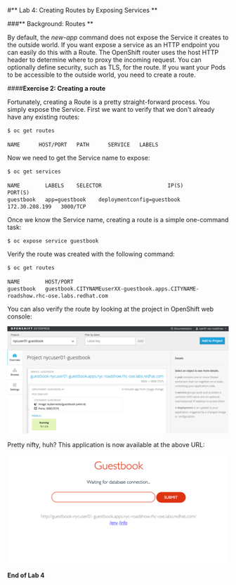 #** Lab 4: Creating Routes by Exposing Services **

###** Background: Routes **

By default, the *new-app* command does not expose the Service it creates to the
outside world. If you want expose a service as an HTTP endpoint you can easily
do this with a Route. The OpenShift router uses the host HTTP header to
determine where to proxy the incoming request. You can optionally define
security, such as TLS, for the route. If you want your Pods to be accessible to
the outside world, you need to create a route.

####**Exercise 2: Creating a route**

Fortunately, creating a Route is a pretty straight-forward process.  You simply
expose the Service. First we want to verify that we don't already have any
existing routes:

	$ oc get routes
    
    NAME      HOST/PORT   PATH      SERVICE   LABELS

Now we need to get the Service name to expose:

	$ oc get services

    NAME        LABELS    SELECTOR                     IP(S)            PORT(S)
    guestbook   app=guestbook    deploymentconfig=guestbook   172.30.208.199   3000/TCP

Once we know the Service name, creating a route is a simple one-command task:

	$ oc expose service guestbook

Verify the route was created with the following command:

	$ oc get routes

    NAME        HOST/PORT      
    guestbook   guestbook.CITYNAMEuserXX-guestbook.apps.CITYNAME-roadshow.rhc-ose.labs.redhat.com

You can also verify the route by looking at the project in OpenShift web console:

![Route](../images/route.png)

Pretty nifty, huh?  This application is now available at the above URL:

![Route](../images/route2.png)

**End of Lab 4**